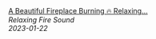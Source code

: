 <!--2024-01-14 01:04:00-->
<div class="yb">
  <a class="nodecor" href="/posts.html?relaks/a_beautiful_fireplace_burning_relaxing_fireplace_and_crackling_sounds_no_music">
    <img class="preview" data-videoid="VTDx4t1RnvU" src="https://i.ytimg.com/vi/VTDx4t1RnvU/hqdefault.jpg" align="middle" alt="">
  </a>
  <div class="inlbl text">
    <a class="nodecor" href="/posts.html?relaks/a_beautiful_fireplace_burning_relaxing_fireplace_and_crackling_sounds_no_music">A Beautiful Fireplace Burning 🔥 Relaxing...</a><br>
    <i class="smaller2">Relaxing Fire Sound</i><br>
    <i class="smaller3">2023-01-22</i>
  </div>
</div>

